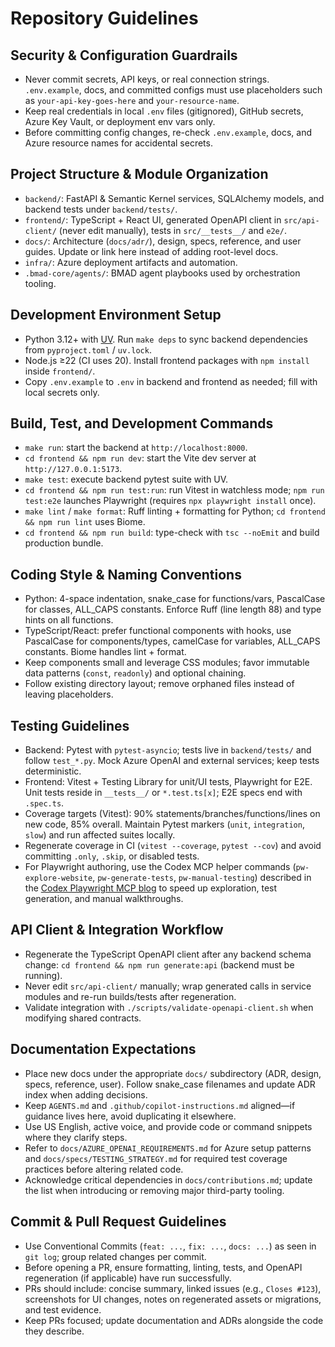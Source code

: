 # Repository Guidelines

## Security & Configuration Guardrails
- Never commit secrets, API keys, or real connection strings. `.env.example`, docs, and committed configs must use placeholders such as `your-api-key-goes-here` and `your-resource-name`.
- Keep real credentials in local `.env` files (gitignored), GitHub secrets, Azure Key Vault, or deployment env vars only.
- Before committing config changes, re-check `.env.example`, docs, and Azure resource names for accidental secrets.

## Project Structure & Module Organization
- `backend/`: FastAPI & Semantic Kernel services, SQLAlchemy models, and backend tests under `backend/tests/`.
- `frontend/`: TypeScript + React UI, generated OpenAPI client in `src/api-client/` (never edit manually), tests in `src/__tests__/` and `e2e/`.
- `docs/`: Architecture (`docs/adr/`), design, specs, reference, and user guides. Update or link here instead of adding root-level docs.
- `infra/`: Azure deployment artifacts and automation.
- `.bmad-core/agents/`: BMAD agent playbooks used by orchestration tooling.

## Development Environment Setup
- Python 3.12+ with [UV](https://github.com/astral-sh/uv). Run `make deps` to sync backend dependencies from `pyproject.toml` / `uv.lock`.
- Node.js ≥22 (CI uses 20). Install frontend packages with `npm install` inside `frontend/`.
- Copy `.env.example` to `.env` in backend and frontend as needed; fill with local secrets only.

## Build, Test, and Development Commands
- `make run`: start the backend at `http://localhost:8000`.
- `cd frontend && npm run dev`: start the Vite dev server at `http://127.0.0.1:5173`.
- `make test`: execute backend pytest suite with UV.
- `cd frontend && npm run test:run`: run Vitest in watchless mode; `npm run test:e2e` launches Playwright (requires `npx playwright install` once).
- `make lint` / `make format`: Ruff linting + formatting for Python; `cd frontend && npm run lint` uses Biome.
- `cd frontend && npm run build`: type-check with `tsc --noEmit` and build production bundle.

## Coding Style & Naming Conventions
- Python: 4-space indentation, snake_case for functions/vars, PascalCase for classes, ALL_CAPS constants. Enforce Ruff (line length 88) and type hints on all functions.
- TypeScript/React: prefer functional components with hooks, use PascalCase for components/types, camelCase for variables, ALL_CAPS constants. Biome handles lint + format.
- Keep components small and leverage CSS modules; favor immutable data patterns (`const`, `readonly`) and optional chaining.
- Follow existing directory layout; remove orphaned files instead of leaving placeholders.

## Testing Guidelines
- Backend: Pytest with `pytest-asyncio`; tests live in `backend/tests/` and follow `test_*.py`. Mock Azure OpenAI and external services; keep tests deterministic.
- Frontend: Vitest + Testing Library for unit/UI tests, Playwright for E2E. Unit tests reside in `__tests__/` or `*.test.ts[x]`; E2E specs end with `.spec.ts`.
- Coverage targets (Vitest): 90% statements/branches/functions/lines on new code, 85% overall. Maintain Pytest markers (`unit`, `integration`, `slow`) and run affected suites locally.
- Regenerate coverage in CI (`vitest --coverage`, `pytest --cov`) and avoid committing `.only`, `.skip`, or disabled tests.
- For Playwright authoring, use the Codex MCP helper commands (`pw-explore-website`, `pw-generate-tests`, `pw-manual-testing`) described in the [Codex Playwright MCP blog](https://blog.gopenai.com/automating-e2e-chat-flow-testing-with-codex-playwright-mcp-1ce4020dcbca) to speed up exploration, test generation, and manual walkthroughs.

## API Client & Integration Workflow
- Regenerate the TypeScript OpenAPI client after any backend schema change: `cd frontend && npm run generate:api` (backend must be running).
- Never edit `src/api-client/` manually; wrap generated calls in service modules and re-run builds/tests after regeneration.
- Validate integration with `./scripts/validate-openapi-client.sh` when modifying shared contracts.

## Documentation Expectations
- Place new docs under the appropriate `docs/` subdirectory (ADR, design, specs, reference, user). Follow snake_case filenames and update ADR index when adding decisions.
- Keep `AGENTS.md` and `.github/copilot-instructions.md` aligned—if guidance lives here, avoid duplicating it elsewhere.
- Use US English, active voice, and provide code or command snippets where they clarify steps.
- Refer to `docs/AZURE_OPENAI_REQUIREMENTS.md` for Azure setup patterns and `docs/specs/TESTING_STRATEGY.md` for required test coverage practices before altering related code.
- Acknowledge critical dependencies in `docs/contributions.md`; update the list when introducing or removing major third-party tooling.

## Commit & Pull Request Guidelines
- Use Conventional Commits (`feat: ...`, `fix: ...`, `docs: ...`) as seen in `git log`; group related changes per commit.
- Before opening a PR, ensure formatting, linting, tests, and OpenAPI regeneration (if applicable) have run successfully.
- PRs should include: concise summary, linked issues (e.g., `Closes #123`), screenshots for UI changes, notes on regenerated assets or migrations, and test evidence.
- Keep PRs focused; update documentation and ADRs alongside the code they describe.
